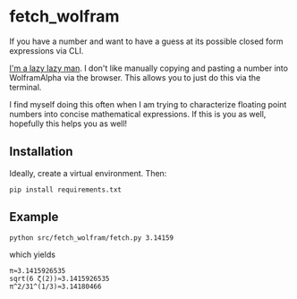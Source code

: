 # fetch_wolfram

If you have a number and want to have a guess at its possible closed form expressions via CLI.

[I'm a lazy lazy man](https://www.youtube.com/watch?v=vjh56rivPTQ). I don't like manually copying and pasting a number
into WolframAlpha via the browser. This allows you to just do this via the terminal.

I find myself doing this often when I am trying to characterize floating point numbers into concise mathematical expressions. If this is you as well, hopefully this helps you as well!

## Installation

Ideally, create a virtual environment. Then:

```
pip install requirements.txt
```

## Example

```
python src/fetch_wolfram/fetch.py 3.14159
```

which yields

```
π≈3.1415926535
sqrt(6 ζ(2))≈3.1415926535
π^2/31^(1/3)≈3.14180466
```